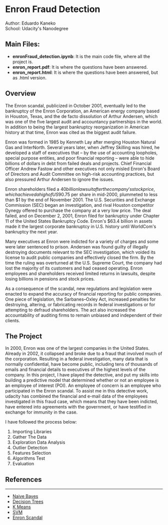 # Enron Fraud Detection 
Author: Eduardo Kaneko <br>
School: Udacity's Nanodegree


## Main Files:
- **enronFraud_detection.ipynb**: It is the main code file, where all the project is.
- **enron_report.pdf**: It is where the questions have been answered.
- **enron_report.html**: It is where the questions have been answered, but as .html version.


## Overview
The Enron scandal, publicized in October 2001, eventually led to the bankruptcy of the Enron Corporation, an American energy company based in Houston, Texas, and the de facto dissolution of Arthur Andersen, which was one of the five largest audit and accountancy partnerships in the world. In addition to being the largest bankruptcy reorganization in American history at that time, Enron was cited as the biggest audit failure.

Enron was formed in 1985 by Kenneth Lay after merging Houston Natural Gas and InterNorth. Several years later, when Jeffrey Skilling was hired, he developed a staff of executives that – by the use of accounting loopholes, special purpose entities, and poor financial reporting – were able to hide billions of dollars in debt from failed deals and projects. Chief Financial Officer Andrew Fastow and other executives not only misled Enron's Board of Directors and Audit Committee on high-risk accounting practices, but also pressured Arthur Andersen to ignore the issues.

Enron shareholders filed a $40 billion lawsuit after the company's stock price, which achieved a high of US$90.75 per share in mid-2000, plummeted to less than $1 by the end of November 2001. The U.S. Securities and Exchange Commission (SEC) began an investigation, and rival Houston competitor Dynegy offered to purchase the company at a very low price. The deal failed, and on December 2, 2001, Enron filed for bankruptcy under Chapter 11 of the United States Bankruptcy Code. Enron's $63.4 billion in assets made it the largest corporate bankruptcy in U.S. history until WorldCom's bankruptcy the next year.

Many executives at Enron were indicted for a variety of charges and some were later sentenced to prison. Andersen was found guilty of illegally destroying documents relevant to the SEC investigation, which voided its license to audit public companies and effectively closed the firm. By the time the ruling was overturned at the U.S. Supreme Court, the company had lost the majority of its customers and had ceased operating. Enron employees and shareholders received limited returns in lawsuits, despite losing billions in pensions and stock prices.

As a consequence of the scandal, new regulations and legislation were enacted to expand the accuracy of financial reporting for public companies. One piece of legislation, the Sarbanes–Oxley Act, increased penalties for destroying, altering, or fabricating records in federal investigations or for attempting to defraud shareholders. The act also increased the accountability of auditing firms to remain unbiased and independent of their clients.


## The Project
In 2000, Enron was one of the largest companies in the United States. Already in 2002, it collapsed and broke due to a fraud that involved much of the corporation. Resulting in a federal investigation, many data that is normally confidential, have become public, including tens of thousands of emails and financial details to executives of the highest levels of the company. In this project, I have played the detective, and put my skills into building a predictive model that determined whether or not an employee is an employee of interest (POI). An employee of concern is an employee who participated in the Enron scandal. To assist me in this detective work, udacity has combined the financial and e-mail data of the employees investigated in this fraud case, which means that they have been indicted, have entered into agreements with the government, or have testified in exchange for immunity in the case.

I have followed the process below: 
1. Importing Libraries
2. Gather The Data
3. Exploration Data Analysis
4. Outlier Detection
5. Features Selection
6. Algorithms Test
7. Evaluation


## References
--------------------------

- [Naive Bayes](https://scikit-learn.org/stable/modules/naive_bayes.html)
- [Decision Trees](https://scikit-learn.org/stable/modules/tree.html)
- [K Means](https://www.datacamp.com/community/tutorials/k-means-clustering-python)
- [SVM](https://en.wikipedia.org/wiki/Support-vector_machine)
- [Enron Scandal](https://en.wikipedia.org/wiki/Enron_scandal)